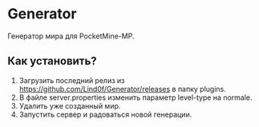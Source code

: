 # Generator
Генератор мира для PocketMine-MP.

## Как установить?
1. Загрузить последний релиз из https://github.com/Lind0f/Generator/releases в папку plugins.
2. В файле server.properties изменить параметр level-type на normale.
3. Удалить уже созданный мир.
4. Запустить сервер и радоваться новой генерации.
